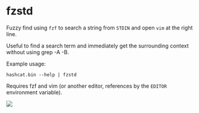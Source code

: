 # fzstd

Fuzzy find using `fzf` to search a string from `STDIN` and open `vim` at the right line.

Useful to find a search term and immediately get the surrounding context without using grep -A -B.

Example usage: 

```
hashcat.bin --help | fzstd
```

Requires fzf and vim (or another editor, references by the `EDITOR` environment variable).

![](https://github.com/doomerhunter/fzstd/blob/main/fzstd.gif)
